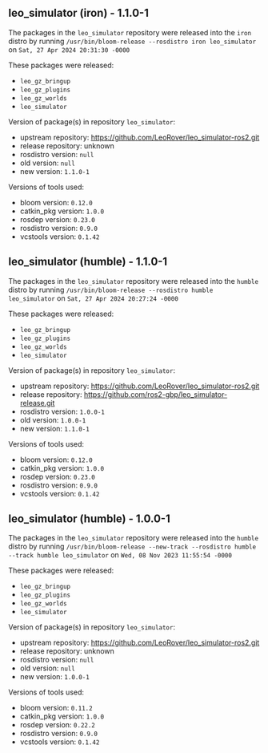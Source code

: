 ## leo_simulator (iron) - 1.1.0-1

The packages in the `leo_simulator` repository were released into the `iron` distro by running `/usr/bin/bloom-release --rosdistro iron leo_simulator` on `Sat, 27 Apr 2024 20:31:30 -0000`

These packages were released:
- `leo_gz_bringup`
- `leo_gz_plugins`
- `leo_gz_worlds`
- `leo_simulator`

Version of package(s) in repository `leo_simulator`:

- upstream repository: https://github.com/LeoRover/leo_simulator-ros2.git
- release repository: unknown
- rosdistro version: `null`
- old version: `null`
- new version: `1.1.0-1`

Versions of tools used:

- bloom version: `0.12.0`
- catkin_pkg version: `1.0.0`
- rosdep version: `0.23.0`
- rosdistro version: `0.9.0`
- vcstools version: `0.1.42`


## leo_simulator (humble) - 1.1.0-1

The packages in the `leo_simulator` repository were released into the `humble` distro by running `/usr/bin/bloom-release --rosdistro humble leo_simulator` on `Sat, 27 Apr 2024 20:27:24 -0000`

These packages were released:
- `leo_gz_bringup`
- `leo_gz_plugins`
- `leo_gz_worlds`
- `leo_simulator`

Version of package(s) in repository `leo_simulator`:

- upstream repository: https://github.com/LeoRover/leo_simulator-ros2.git
- release repository: https://github.com/ros2-gbp/leo_simulator-release.git
- rosdistro version: `1.0.0-1`
- old version: `1.0.0-1`
- new version: `1.1.0-1`

Versions of tools used:

- bloom version: `0.12.0`
- catkin_pkg version: `1.0.0`
- rosdep version: `0.23.0`
- rosdistro version: `0.9.0`
- vcstools version: `0.1.42`


## leo_simulator (humble) - 1.0.0-1

The packages in the `leo_simulator` repository were released into the `humble` distro by running `/usr/bin/bloom-release --new-track --rosdistro humble --track humble leo_simulator` on `Wed, 08 Nov 2023 11:55:54 -0000`

These packages were released:
- `leo_gz_bringup`
- `leo_gz_plugins`
- `leo_gz_worlds`
- `leo_simulator`

Version of package(s) in repository `leo_simulator`:

- upstream repository: https://github.com/LeoRover/leo_simulator-ros2.git
- release repository: unknown
- rosdistro version: `null`
- old version: `null`
- new version: `1.0.0-1`

Versions of tools used:

- bloom version: `0.11.2`
- catkin_pkg version: `1.0.0`
- rosdep version: `0.22.2`
- rosdistro version: `0.9.0`
- vcstools version: `0.1.42`


